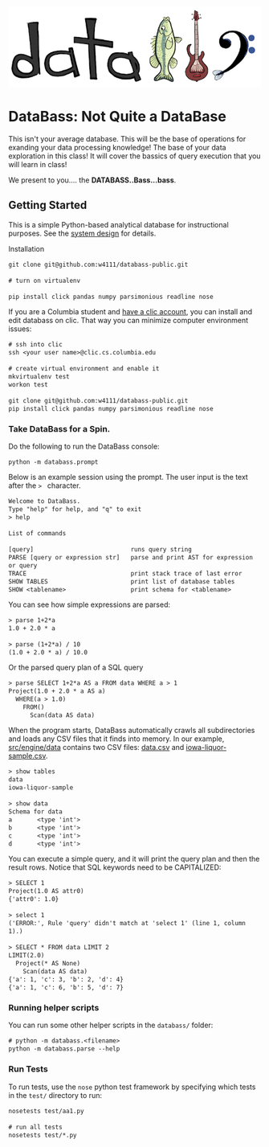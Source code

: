<img src="./docs/databass-small.png" width="600"></img>


# DataBass: Not Quite a DataBase

This isn't your average database. This will be the base of operations for exanding your data processing knowledge!  The base of your data exploration in this class!  It will cover the bassics of query execution that you will learn in class!

We present to you....  the **DATABASS..Bass...bass**.  


## Getting Started

This is a simple Python-based analytical database for instructional purposes.  See the [system design](./docs/design.md) for details.

Installation

    git clone git@github.com:w4111/databass-public.git

    # turn on virtualenv

    pip install click pandas numpy parsimonious readline nose


If you are a Columbia student and [have a clic account](https://www.cs.columbia.edu/~crf/accounts/cs.html), you can install and edit databass on clic.  That way you can minimize computer environment issues:

    # ssh into clic
    ssh <your user name>@clic.cs.columbia.edu

    # create virtual environment and enable it
    mkvirtualenv test
    workon test

    git clone git@github.com:w4111/databass-public.git
    pip install click pandas numpy parsimonious readline nose


### Take DataBass for a Spin.  

Do the following to run the DataBass console:

    python -m databass.prompt

Below is an example session using the prompt.  The user input is the text after the `> ` character.


	Welcome to DataBass.
	Type "help" for help, and "q" to exit
	> help

	List of commands

    [query]                           runs query string
    PARSE [query or expression str]   parse and print AST for expression or query
    TRACE                             print stack trace of last error
    SHOW TABLES                       print list of database tables
    SHOW <tablename>                  print schema for <tablename>


You can see how simple expressions are parsed:

	> parse 1+2*a
	1.0 + 2.0 * a

	> parse (1+2*a) / 10
	(1.0 + 2.0 * a) / 10.0

Or the parsed query plan of a SQL query

	> parse SELECT 1+2*a AS a FROM data WHERE a > 1
	Project(1.0 + 2.0 * a AS a)
	  WHERE(a > 1.0)
		FROM()
		  Scan(data AS data)

When the program starts, DataBass automatically crawls all subdirectories and loads any CSV files that it finds into memory.  In our example, [src/engine/data](./src/engine/data) contains two CSV files: [data.csv](../src/engine/data/data.csv) and [iowa-liquor-sample.csv](./src/engine/data/iowa-liquor-sample.csv).

	> show tables
	data
	iowa-liquor-sample

	> show data
	Schema for data
	a       <type 'int'>
	b       <type 'int'>
	c       <type 'int'>
	d       <type 'int'>

You can execute a simple query, and it will print the query plan and then the result rows.  Notice that SQL keywords need to be CAPITALIZED:

	> SELECT 1
	Project(1.0 AS attr0)
	{'attr0': 1.0}

	> select 1
	('ERROR:', Rule 'query' didn't match at 'select 1' (line 1, column 1).)

	> SELECT * FROM data LIMIT 2
	LIMIT(2.0)
	  Project(* AS None)
		Scan(data AS data)
	{'a': 1, 'c': 3, 'b': 2, 'd': 4}
	{'a': 1, 'c': 6, 'b': 5, 'd': 7}

### Running helper scripts

You can run some other helper scripts in the `databass/` folder:

    # python -m databass.<filename>
    python -m databass.parse --help

### Run Tests

To run tests, use the `nose` python test framework by specifying which tests in the `test/` directory to run:

    nosetests test/aa1.py

    # run all tests
    nosetests test/*.py

